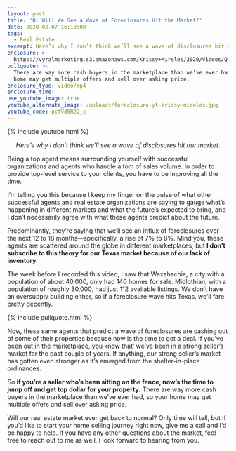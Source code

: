 ```yaml
---
layout: post
title: 'Q: Will We See a Wave of Foreclosures Hit the Market?'
date: 2020-08-07 16:10:00
tags:
  - Real Estate
excerpt: Here’s why I don’t think we’ll see a wave of disclosures hit our market.
enclosure: >-
  https://vyralmarketing.s3.amazonaws.com/Krissy+Mireles/2020/Videos/Q-+Will+We+See+a+Wave+of+Foreclosures+Hit+the+Market_.mp4
pullquote: >-
  There are way more cash buyers in the marketplace than we’ve ever had, so your
  home may get multiple offers and sell over asking price.
enclosure_type: video/mp4
enclosure_time:
use_youtube_image: true
youtube_alternate_image: /uploads/foreclosure-yt-krissy-mireles.jpg
youtube_code: gcfVd5R22_c
---
```


{% include youtube.html %}

<p style="text-align:center"><em>Here’s why I don’t think we’ll see a wave of disclosures hit our market.</em></p>

Being a top agent means surrounding yourself with successful organizations and agents who handle a tom of sales volume. In order to provide top-level service to your clients, you have to be improving all the time.&nbsp;

I’m telling you this because I keep my finger on the pulse of what other successful agents and real estate organizations are saying to gauge what’s happening in different markets and what the future’s expected to bring, and I don’t necessarily agree with what these agents predict about the future.&nbsp;

Predominantly, they’re saying that we’ll see an influx of foreclosures over the next 12 to 18 months—specifically, a rise of 7% to 8%. Mind you, these agents are scattered around the globe in different marketplaces, but **I don’t subscribe to this theory for our Texas market because of our lack of inventory.**

The week before I recorded this video, I saw that Waxahachie, a city with a population of about 40,000, only had 140 homes for sale. Midlothian, with a population of roughly 30,000, had just 112 available listings. We don’t have an oversupply building either, so if a foreclosure wave hits Texas, we’ll fare pretty decently.&nbsp;

{% include pullquote.html %}

Now, these same agents that predict a wave of foreclosures are cashing out of some of their properties because now is the time to get a deal. If you’ve been out in the marketplace, you know that’ we’ve been in a strong seller’s market for the past couple of years. If anything, our strong seller’s market has gotten even stronger as it’s emerged from the shelter-in-place ordinances.&nbsp;

So **if you’re a seller who’s been sitting on the fence, now’s the time to jump off and get top dollar for your property.** There are way more cash buyers in the marketplace than we’ve ever had, so your home may get multiple offers and sell over asking price.&nbsp;

Will our real estate market ever get back to normal? Only time will tell, but if you’d like to start your home selling journey right now, give me a call and I’d be happy to help. If you have any other questions about the market, feel free to reach out to me as well. I look forward to hearing from you.&nbsp;